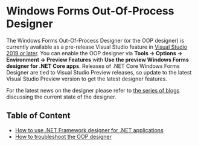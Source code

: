 # Windows Forms Out-Of-Process Designer

The Windows Forms Out-Of-Process Designer (or the OOP designer) is currently available as a pre-release Visual Studio feature in [Visual Studio 2019 or later](https://visualstudio.microsoft.com/vs/preview/). You can enable the OOP designer via **Tools -> Options -> Environment -> Preview Features** with **Use the preview Windows Forms designer for .NET Core apps**.
 Releases of .NET Core Windows Forms Designer are tied to Visual Studio Preview releases, so update to the latest Visual Studio Preview version to get the latest designer features.

For the latest news on the designer please refer to [the series of blogs](https://devblogs.microsoft.com/dotnet/state-of-the-windows-forms-designer-for-net-applications/) discussing the current state of the designer.


## Table of Content
* [How to use .NET Framework designer for .NET applications](net-inproc-designer.md)
* [How to troubleshoot the OOP designer](troubleshooting.md)